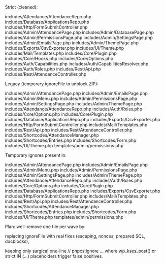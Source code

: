 Strict (cleaned):

includes/Attendance/AttendanceRepo.php
includes/Database/ApplicationsRepo.php
includes/Http/FormSubmitController.php
includes/Admin/AttendancePage.php
includes/Admin/DatabasePage.php
includes/Admin/PermissionsPage.php
includes/Admin/SettingsPage.php
includes/Admin/EmailsPage.php
includes/Admin/ThemePage.php
includes/Exports/CsvExporter.php
includes/UI/Theme.php
includes/Mail/Templates.php
includes/Core/Plugin.php
includes/Core/Hooks.php
includes/Core/Options.php
includes/Auth/Capabilities.php
includes/Auth/CapabilitiesResolver.php
includes/Auth/Roles.php
includes/Rest/Api.php
includes/Rest/AttendanceController.php

Legacy (temporary ignoreFile to unblock ZIP):

includes/Admin/AttendancePage.php
includes/Admin/EmailsPage.php
includes/Admin/Menu.php
includes/Admin/PermissionsPage.php
includes/Admin/SettingsPage.php
includes/Admin/ThemePage.php
includes/Attendance/AttendanceRepo.php
includes/Auth/Roles.php
includes/Core/Options.php
includes/Core/Plugin.php
includes/Database/ApplicationsRepo.php
includes/Exports/CsvExporter.php
includes/Http/FormSubmitController.php
includes/Mail/Templates.php
includes/Rest/Api.php
includes/Rest/AttendanceController.php
includes/Shortcodes/AttendanceManager.php
includes/Shortcodes/Entries.php
includes/Shortcodes/Form.php
includes/UI/Theme.php
templates/admin/permissions.php

Temporary ignores present in:

includes/Admin/AttendancePage.php
includes/Admin/EmailsPage.php
includes/Admin/Menu.php
includes/Admin/PermissionsPage.php
includes/Admin/SettingsPage.php
includes/Admin/ThemePage.php
includes/Attendance/AttendanceRepo.php
includes/Auth/Roles.php
includes/Core/Options.php
includes/Core/Plugin.php
includes/Database/ApplicationsRepo.php
includes/Exports/CsvExporter.php
includes/Http/FormSubmitController.php
includes/Mail/Templates.php
includes/Rest/Api.php
includes/Rest/AttendanceController.php
includes/Shortcodes/AttendanceManager.php
includes/Shortcodes/Entries.php
includes/Shortcodes/Form.php
includes/UI/Theme.php
templates/admin/permissions.php

Plan:
we’ll remove one file per wave by:

replacing ignoreFile with real fixes (escaping, nonces, prepared SQL, docblocks),

keeping only surgical one-line // phpcs:ignore … where wp_kses_post() or strict IN (…) placeholders trigger false positives.
